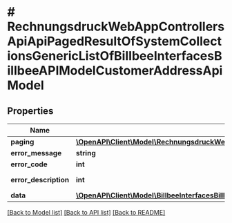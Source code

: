 # # RechnungsdruckWebAppControllersApiApiPagedResultOfSystemCollectionsGenericListOfBillbeeInterfacesBillbeeAPIModelCustomerAddressApiModel

## Properties

Name | Type | Description | Notes
------------ | ------------- | ------------- | -------------
**paging** | [**\OpenAPI\Client\Model\RechnungsdruckWebAppControllersApiApiPagedResultPagingInformationOfSystemCollectionsGenericListOfBillbeeInterfacesBillbeeAPIModelCustomerAddressApiModel**](RechnungsdruckWebAppControllersApiApiPagedResultPagingInformationOfSystemCollectionsGenericListOfBillbeeInterfacesBillbeeAPIModelCustomerAddressApiModel.md) |  | [optional]
**error_message** | **string** |  | [optional]
**error_code** | **int** |  | [optional]
**error_description** | **int** |  | [optional] [readonly]
**data** | [**\OpenAPI\Client\Model\BillbeeInterfacesBillbeeAPIModelCustomerAddressApiModel[]**](BillbeeInterfacesBillbeeAPIModelCustomerAddressApiModel.md) |  | [optional]

[[Back to Model list]](../../README.md#models) [[Back to API list]](../../README.md#endpoints) [[Back to README]](../../README.md)
